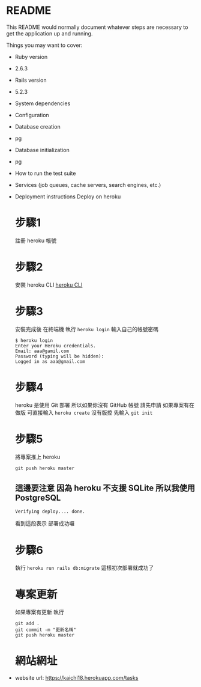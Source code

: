 # README

This README would normally document whatever steps are necessary to get the
application up and running.

Things you may want to cover:

* Ruby version
* 2.6.3
* Rails version
* 5.2.3
* System dependencies

* Configuration

* Database creation 
* pg
* Database initialization
* pg
* How to run the test suite
 
* Services (job queues, cache servers, search engines, etc.)

* Deployment instructions
  Deploy on heroku
  # 步驟1
  註冊 heroku 帳號
  # 步驟2
  安裝 heroku CLI [heroku CLI](https://devcenter.heroku.com/articles/heroku-cli/ "安裝頁面說明")
  # 步驟3
  安裝完成後 在終端機 執行 ```heroku login``` 輸入自己的帳號密碼
  ```
  $ heroku login
  Enter your Heroku credentials.
  Email: aaa@gamil.com
  Password (typing will be hidden):
  Logged in as aaa@gmail.com
  ```
  # 步驟4
  heroku 是使用 Git 部署 所以如果你沒有 GitHub 帳號 請先申請 如果專案有在做版 可直接輸入 ```heroku create``` 沒有版控 先輸入 ```git init``` 
  # 步驟5
  將專案推上 heroku 
  ```
  git push heroku master
  ```
  ## 這邊要注意 因為 heroku 不支援 SQLite  所以我使用 PostgreSQL
  ```
  Verifying deploy.... done.
  ```
  看到這段表示 部署成功囉

  # 步驟6
  執行 ``` heroku run rails db:migrate ```
  這樣初次部署就成功了 

  # 專案更新
  如果專案有更新 執行
  ```
  git add .
  git commit -m "更新名稱"
  git push heroku master
  ```
  # 網站網址
* website url: https://kaichi18.herokuapp.com/tasks
